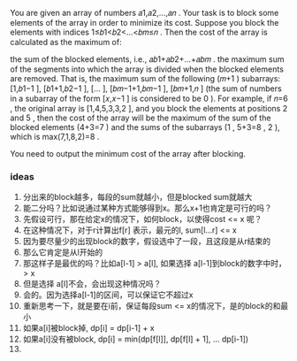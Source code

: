 You are given an array of numbers 𝑎1,𝑎2,…,𝑎𝑛
. Your task is to block some elements of the array in order to minimize its cost. Suppose you block the elements with indices 1≤𝑏1<𝑏2<…<𝑏𝑚≤𝑛
. Then the cost of the array is calculated as the maximum of:

the sum of the blocked elements, i.e., 𝑎𝑏1+𝑎𝑏2+…+𝑎𝑏𝑚
.
the maximum sum of the segments into which the array is divided when the blocked elements are removed. That is, the maximum sum of the following (𝑚+1
) subarrays: [1,𝑏1−1
], [𝑏1+1,𝑏2−1
], […
], [𝑏𝑚−1+1,𝑏𝑚−1
], [𝑏𝑚+1,𝑛
] (the sum of numbers in a subarray of the form [𝑥,𝑥−1
] is considered to be 0
).
For example, if 𝑛=6
, the original array is [1,4,5,3,3,2
], and you block the elements at positions 2
 and 5
, then the cost of the array will be the maximum of the sum of the blocked elements (4+3=7
) and the sums of the subarrays (1
, 5+3=8
, 2
), which is max(7,1,8,2)=8
.

You need to output the minimum cost of the array after blocking.

### ideas
1. 分出来的block越多，每段的sum就越小，但是blocked sum就越大
2. 能二分吗？比如说通过某种方式能够得到x。那么x+1也肯定是可行的吗？
3. 先假设可行，那在给定x的情况下，如何block，以使得cost <= x 呢？
4. 在这种情况下，对于r计算出f[r] 表示，最元的l, sum[l...r] <= x
5. 因为要尽量少的出现block的数字，假设选中了一段，且这段是从r结束的
6. 那么它肯定是从l开始的
7. 那这样子是最优的吗？比如a[l-1] > a[l], 如果选择 a[l-1]到block的数字中时，> x
8. 但是选择 a[l]不会，会出现这种情况吗？
9. 会的。因为选择a[l-1]的区间，可以保证它不超过x
10. 重新思考一下，就是要在i前，保证每段sum <= x的情况下，是的block的和最小
11. 如果a[i]被block掉, dp[i] = dp[i-1] + x
12. 如果a[i]没有被block, dp[i] = min(dp[f[l]], dp[f[l] + 1], ... dp[i-1]) 
13. 